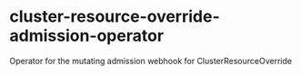 # cluster-resource-override-admission-operator
Operator for the mutating admission webhook for ClusterResourceOverride
